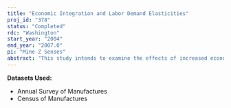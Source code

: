 ```yaml
---
title: "Economic Integration and Labor Demand Elasticities"
proj_id: "378"
status: "Completed"
rdc: "Washington"
start_year: "2004"
end_year: "2007.0"
pi: "Mine Z Senses"
abstract: "This study intends to examine the effects of increased economic integration on labor demand elasticities of skilled and unskilled labor, focusing on the effects of international trade, specifically outsourcing, as well as increased capital flows. Rodrik (1997) suggests that increased possibility of substituting domestic labor with its foreign counterparts through outsourcing and foreign direct investment should make labor demand more elastic. Greater product markets competition is also likely to flatten the labor demand curve. More intense competition in the final goods market is observed due to decline in trade protection and entry of less developed nations into production in manufacturing sector as a result of increased transmission of technology worldwide. The validity of the Rodrik hypothesis will be tested for the US manufacturing sector using plant-level data from the Census Bureau’s Annual Survey of Manufactures and the Census of Manufacturers for 1972 to 2001. This project will increase the Census Bureau’s knowledge base through the estimation of labor demand elasticities and the impact of economic integration upon these estimated elasticities over the 1972-2001 period for establishments in the Annual Survey of Manufactures and the Census of Manufacturers. A second benefit of this project will be understanding and/or improving the quality of data produced, by attempting to identify possible directions and magnitudes of the biases in the estimated coefficients resulting from the inclusion of imputed variables. I also intend to compile a summary of information regarding imputations throughout the Annual Survey of Manufactures and the Census of Manufacturers in order to assist further research using this dataset. Final benefit of this study to the Census Bureau will be enhancing the data collected, by improving imputations for non-response. I will identify possible problems with the imputation techniques used regarding the usage of prior survey information on payroll and employment to predict currently unavailable data, in conjunction with current year BLS aggregates."
---
```


**Datasets Used:**

  - Annual Survey of Manufactures 
  - Census of Manufactures 

